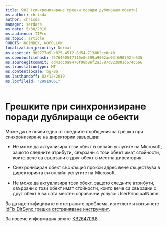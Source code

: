 ```yaml
---
title: 902 (синхронизиране грешки поради дублиращи обекти)
ms.author: chrisda
author: chrisda
manager: serdars
ms.date: 5/30/2018
ms.audience: ITPro
ms.topic: article
ROBOTS: NOINDEX, NOFOLLOW
localization_priority: Normal
ms.assetid: 9d9277a5-c825-4512-8d54-7138b2ee0c40
ms.openlocfilehash: f576460547110e0e599a9062ae03f690792fe635
ms.sourcegitcommit: dd43cc0a9470f98b8ef2a3787c823801d674c666
ms.translationtype: MT
ms.contentlocale: bg-BG
ms.lasthandoff: 02/12/2019
ms.locfileid: "29919861"
---
```

# <a name="sync-errors-due-to-duplicate-objects"></a>Грешките при синхронизиране поради дублиращи се обекти

Може да се появи едно от следните съобщения за грешка при синхронизиране на директории завършва:
  
- Не може да актуализира този обект в онлайн услугите на Microsoft, защото следните атрибути, свързани с този обект имат стойности, които вече са свързани с друг обект в местна директория.
    
- Синхронизиран обект със същия прокси адрес вече съществува в директорията си онлайн услугите на Microsoft.
    
- Не може да актуализира този обект, защото следните атрибути, свързани с този обект имат стойности, които вече са свързани с друг обект в вашата местен справочни услуги: UserPrincipalName.
    
За да идентифицирате и отстраните проблема, изтеглете и изпълнете [IdFix DirSync грешка отстраняване инструмент](https://www.microsoft.com/download/details.aspx?id=36832).
  
За повече информация вижте [KB2647098](https://support.microsoft.com/help/2647098/duplicate-or-invalid-attributes-prevent-directory-synchronization-in-o).
  

